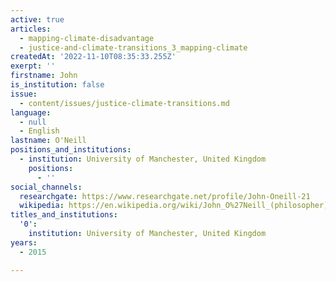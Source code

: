 ```yaml
---
active: true
articles:
  - mapping-climate-disadvantage
  - justice-and-climate-transitions_3_mapping-climate
createdAt: '2022-11-10T08:35:33.255Z'
exerpt: ''
firstname: John
is_institution: false
issue:
  - content/issues/justice-climate-transitions.md
language:
  - null
  - English
lastname: O'Neill
positions_and_institutions:
  - institution: University of Manchester, United Kingdom
    positions:
      - ''
social_channels:
  researchgate: https://www.researchgate.net/profile/John-Oneill-21
  wikipedia: https://en.wikipedia.org/wiki/John_O%27Neill_(philosopher)
titles_and_institutions:
  '0':
    institution: University of Manchester, United Kingdom
years:
  - 2015

---
```

